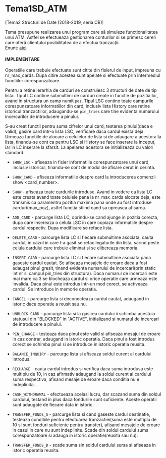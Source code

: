 # Tema1SD_ATM
[Tema2 Structuri de Date (2018-2019, seria CB)]



Tema presupune realizarea unui program care să simuleze funcționalitatea unui ATM. Astfel se efectueaza gestionarea conturilor si se primesc cereri care oferă clientului posibilitatea de a efectua tranzacții. <br>
Enunt: [aici](https://acs.curs.pub.ro/2018/pluginfile.php/51630/mod_assign/intro/%5BSD%5D%20Tema%201%20-%202019.pdf?time=1552498583262)


#### IMPLEMENTARE
Operatiile care trebuie efectuate sunt citite din fisierul de input, impreuna cu nr_max_cards. Dupa citire acestea sunt apelate si efectuate prin intermediul functiilor corespunzatoare.

Pentru a retine ierarhia de carduri se construiesc 3 structuri de date de tip lista. Tipul LC contine submultimi de carduri create in functie de pozitia lor, avand in structura un camp numit ```poz```. Tipul LSC contine toate campurile corespunzatoare informatiilor din card, inclusiv lista History care retine istoricul tranzactiilor, adaugandu-se ```pin_tries``` care tine evidenta numarului incercarilor de introducere a pinului.

S-au creat functii pentru suma cifrelor unui card, testarea pinului(daca e  valid), gasire card intr-o lista LSC, verificare daca cardul exista deja.  Urmeaza functiile de alocare a celulelor de lista si de adaugare a acestora la lista, tinandu-se cont ca pentru LSC si History se face inserare la inceput, iar in LC inserare la sfarsit. La apelarea acestora se initializeaza cu valori standard.

- ```SHOW_LSC``` - afiseaza in fisier informatiile corespunzatoare unui card, inclusiv istoricul, tinandu-se cont de modul de afisare cerut in cerinta. 
- ```SHOW_CARD``` - afiseaza informatiile despre card la introducerea comenzii show <card_number>. 
- ```SHOW``` - afiseaza toate cardurile introduse. Avand in  vedere ca lista LC este creata avand toate celulele pana la nr_max_cards alocate deja, este transmis ca paramentru pozitia maxima pana unde au fost  introduse carduri(max_poz), astfel functia stiind cand sa opreasca afisarea.

- ```ADD_CARD``` - parcurge lista LC, oprindu-se cand ajunge in pozitia corecta, dupa care insereaza o celula LSC in care copiaza informatiile despre cardul respectiv. Dupa modificare se reface lista.

- ```DELETE_CARD``` - parcurge lista LC si fiecare submultime asociata, cauta cardul, in cazul in care l-a gasit se refac legaturile din lista, sarind peste celula cardului care trebuie eliminat si se elibereaza memoria.

- ```INSERT_CARD``` - parcurge lista LC si fiecare submultime asociata pana gaseste cardul cautat. Se afiseaza mesajele de eroare daca a fost adaugat pinul gresit, tinand evidenta numarului de incercari(prin static int nr si campul pin_tries din structura). Daca numarul de incercari este mai mare ca 3 se blocheaza cardul si orice operatie care urmeaza este invalida. Daca pinul este introdus intr-un mod corect, se activeaza cardul. Se introduce in memorie operatia.

- ```CANCEL``` - parcurge lista si deconecteaza cardul cautat, adaugand in istoric daca operatie a reusit sau nu.

- ```UNBLOCK_CARD``` - parcurge lista si la gasirea cardului ii schimba acestuia statusul din "BLOCKED" in "ACTIVE", initializand si numarul de incercari de introducere a pinului.

- ```PIN_CHANGE``` - testeaza daca pinul este valid si afiseaza mesajul de eroare in caz contrar, adaugand in istoric operatia. Daca pinul a fost introdus corect se schimba pinul si se introduce in istoric operatia reusita.

- ```BALANCE_INQUIRY``` - parcurge lista si afiseaza soldul curent al cardului introdus.
- ```RECHARGE``` - cauta cardul introdus si verifica daca suma introdusa este multiplu de 10, in caz afirmativ adaugand la soldul curent al cardului suma respectiva, afisand mesaje de eroare daca conditia nu e indeplinita.
- ```CASH_WITHDRAWAL``` - efectueaza acelasi lucru, dar scazand suma din soldul cardului, testand in plus daca fondurile sunt suficiente. Aceste operatii sunt adaugate de fiecare data in istoric.

- ```TRANSFER_FUNDS_S``` - parcurge lista si cand gaseste cardul destinatie, 
testeaza conditiile pentru efectuarea tranzactiei(suma este multiplu de 10 si 
sunt fonduri suficiente pentru transfer), afisand mesajele de eroare in cazul 
in care nu sunt indeplinite. Scade din soldul cardului suma corespunzatoare si 
adauga in istoric operatie(reusita sau nu).
- ```TRANSFER_FUNDS_D``` - scade suma sin soldul cardului 
sursa si afiseaza in istoric operatia reusita.




